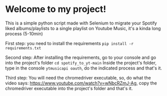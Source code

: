 # Welcome to my project!

This is a simple python script made with Selenium to migrate your Spotify liked albums/playlists to a single playlist on Youtube Music, it's a kinda long process (5-10min)

First step: you need to install the requirements `pip install -r requirements.txt`

Second step: After installing the requirements, go to your console and go into the project's folder `cd spotify_to_yt-main`
Inside the project's folder, type in the console `ytmusicapi oauth`, do the indicated process and that's it.

Third step: You will need the chromedriver executable, so, do what the video says: https://www.youtube.com/watch?v=wNbcRZmJ-Ag,
copy the chromedriver executable into the project's folder and that's it.



